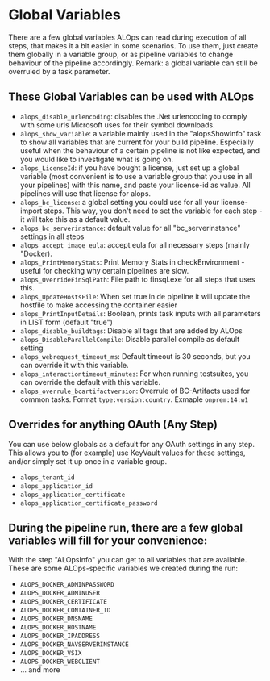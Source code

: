 # Global Variables

There are a few global variables ALOps can read during execution of all steps, that makes it a bit easier in some scenarios.  To use them, just create them globally in a variable group, or as pipeline variables to change behaviour of the pipeline accordingly.  Remark: a global variable can still be overruled by a task parameter.

## These Global Variables can be used with ALOps

* `alops_disable_urlencoding`: disables the .Net urlencoding to comply with some urls Microsoft uses for their symbol downloads.
* `alops_show_variable`: a variable mainly used in the "alopsShowInfo" task to show all variables that are current for your build pipeline.  Especially useful when the behaviour of a certain pipeline is not like expected, and you would like to investigate what is going on.
* `alops_LicenseId`: if you have bought a license, just set up a global variable (most convenient is to use a variable group that you use in all your pipelines) with this name, and paste your license-id as value.  All pipelines will use that license for alops.
* `alops_bc_license`: a global setting you could use for all your license-import steps.  This way, you don't need to set the variable for each step - it will take this as a default value.
* `alops_bc_serverinstance`: default value for all "bc_serverinstance" settings in all steps
* `alops_accept_image_eula`: accept eula for all necessary steps (mainly "Docker).
* `alops_PrintMemoryStats`: Print Memory Stats in checkEnvironment - useful for checking why certain pipelines are slow.
* `alops_OverrideFinSqlPath`: File path to finsql.exe for all steps that uses this.
* `alops_UpdateHostsFile`: When set true in de pipeline it will update the hostfile to make accessing the container easier
* `alops_PrintInputDetails`: Boolean, prints task inputs with all parameters in LIST form (default "true")
* `alops_disable_buildtags`: Disable all tags that are added by ALOps
* `alops_DisableParallelCompile`: Disable parallel compile as default setting
* `alops_webrequest_timeout_ms`: Default timeout is 30 seconds, but you can override it with this variable.
* `alops_interactiontimeout_minutes`: For when running testsuites, you can override the default with this variable.
* `alops_overrule_bcartifactversion`: Overrule of BC-Artifacts used for common tasks. Format `type:version:country`. Exmaple `onprem:14:w1`

## Overrides for anything OAuth (Any Step)
You can use below globals as a default for any OAuth settings in any step.  
This allows you to (for example) use KeyVault values for these settings, and/or simply set it up once in a variable group.
* `alops_tenant_id`
* `alops_application_id`
* `alops_application_certificate`
* `alops_application_certificate_password`

## During the pipeline run, there are a few global variables will fill for your convenience:
With the step "ALOpsInfo" you can get to all variables that are available.  These are some ALOps-specific variables we created during the run:
* `ALOPS_DOCKER_ADMINPASSWORD`
* `ALOPS_DOCKER_ADMINUSER`
* `ALOPS_DOCKER_CERTIFICATE`
* `ALOPS_DOCKER_CONTAINER_ID`
* `ALOPS_DOCKER_DNSNAME`
* `ALOPS_DOCKER_HOSTNAME`
* `ALOPS_DOCKER_IPADDRESS`
* `ALOPS_DOCKER_NAVSERVERINSTANCE`
* `ALOPS_DOCKER_VSIX`
* `ALOPS_DOCKER_WEBCLIENT`
* ... and more